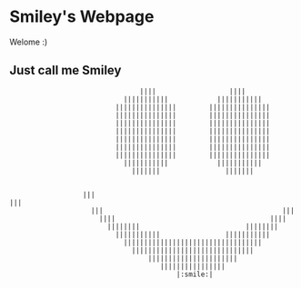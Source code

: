 # Smiley's Webpage
Welome :)

## Just call me Smiley 

                                    ||||                  ||||
                                |||||||||||            |||||||||||
                              |||||||||||||||        |||||||||||||||
                              |||||||||||||||        |||||||||||||||
                              |||||||||||||||        |||||||||||||||
                              |||||||||||||||        |||||||||||||||
                              |||||||||||||||        |||||||||||||||
                              |||||||||||||||        |||||||||||||||
                              |||||||||||||||        |||||||||||||||
                                |||||||||||            |||||||||||
                                  |||||||                |||||||


                      |||                                                |||
                        |||                                            |||
                          ||||                                      ||||
                            ||||||||                          ||||||||
                              |||||||||||                |||||||||||
                                ||||||||||||||||||||||||||||||||||
                                  ||||||||||||||||||||||||||||||  
                                      ||||||||||||||||||||||
                                         ||||||||||||||||
                                             |:smile:|
